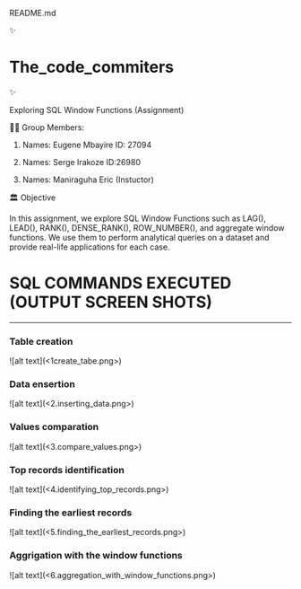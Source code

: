 README.md

✨ <h1>The_code_commiters </h1> ✨

Exploring SQL Window Functions (Assignment)


👨‍💼 Group Members:

1. Names: Eugene Mbayire
      ID: 27094

2. Names: Serge Irakoze
	  ID:26980

3. Names: Maniraguha Eric (Instuctor)


🏛️ Objective

In this assignment, we explore SQL Window Functions such as LAG(), LEAD(), RANK(), DENSE_RANK(), ROW_NUMBER(), and aggregate window functions. We use them to perform analytical queries on a dataset and provide real-life applications for each case.



<h1>  SQL COMMANDS EXECUTED (OUTPUT SCREEN SHOTS) </h1>
<hr>

<h3> Table creation </h3>
![alt text](<1create_tabe.png>)

<h3> Data ensertion </h3>
![alt text](<2.inserting_data.png>)

<h3> Values comparation </h3>
![alt text](<3.compare_values.png>)

<h3> Top records identification </h3>
![alt text](<4.identifying_top_records.png>)

<h3> Finding the earliest records </h3>
![alt text](<5.finding_the_earliest_records.png>)

<h3> Aggrigation with the window functions </h3>
![alt text](<6.aggregation_with_window_functions.png>)	
